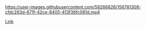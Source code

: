 

https://user-images.githubusercontent.com/58266826/156781308-cfdc263d-671f-42ce-8405-413f36fc081d.mp4


<a href="https://weather-app-f.netlify.app" target="_blank">Link</a>

